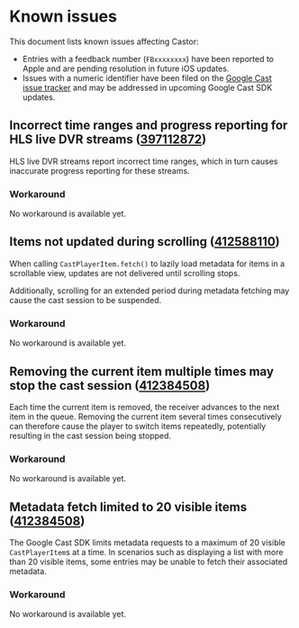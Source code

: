 # Known issues

This document lists known issues affecting Castor:

- Entries with a feedback number (`FBxxxxxxxx`) have been reported to Apple and are pending resolution in future iOS updates.
- Issues with a numeric identifier have been filed on the [Google Cast issue tracker](https://issuetracker.google.com/issues?q=componentid:190205%20status:open&s=modified_time:desc) and may be addressed in upcoming Google Cast SDK updates.

## Incorrect time ranges and progress reporting for HLS live DVR streams ([397112872](https://issuetracker.google.com/issues/397112872))

HLS live DVR streams report incorrect time ranges, which in turn causes inaccurate progress reporting for these streams.

### Workaround

No workaround is available yet.

## Items not updated during scrolling ([412588110](https://issuetracker.google.com/issues/412588110))

When calling `CastPlayerItem.fetch()` to lazily load metadata for items in a scrollable view, updates are not delivered until scrolling stops.

Additionally, scrolling for an extended period during metadata fetching may cause the cast session to be suspended.

### Workaround

No workaround is available yet.

## Removing the current item multiple times may stop the cast session ([412384508](https://issuetracker.google.com/issues/412384508))

Each time the current item is removed, the receiver advances to the next item in the queue. Removing the current item several times consecutively can therefore cause the player to switch items repeatedly, potentially resulting in the cast session being stopped.

### Workaround

No workaround is available yet.

## Metadata fetch limited to 20 visible items ([412384508](https://issuetracker.google.com/issues/412384508))

The Google Cast SDK limits metadata requests to a maximum of 20 visible `CastPlayerItem`s at a time. In scenarios such as displaying a list with more than 20 visible items, some entries may be unable to fetch their associated metadata.

### Workaround

No workaround is available yet.
